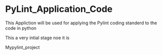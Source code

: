 PyLint_Application_Code
=======================
This Appliction will be used for applying the Pylint coding standerd to the code in python

This a very intial stage noe it is

Mypylint_project
